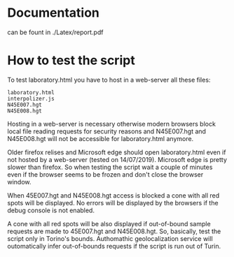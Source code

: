 # Documentation
can be fount in ./Latex/report.pdf
# How to test the script
To test laboratory.html you have to host in a web-server all these files:

	laboratory.html
	interpolizer.js
	N45E007.hgt
	N45E008.hgt

Hosting in a web-server is necessary otherwise modern browsers block
local file reading requests for security reasons and N45E007.hgt
and N45E008.hgt will not be accessible for laboratory.html anymore.

Older firefox relises and Microsoft edge should open laboratory.html
even if not hosted by a web-server (tested on 14/07/2019).
Microsoft edge is pretty slower than firefox. So when testing the script
wait a couple of minutes even if the browser seems to be frozen and
don't close the browser window.

When 45E007.hgt and N45E008.hgt access is blocked a cone with all red
spots will be displayed. No errors will be displayed by the browsers
if the debug console is not enabled.

A cone with all red spots will be also displayed if out-of-bound
sample requests are made to 45E007.hgt and N45E008.hgt. So, basically,
test the script only in Torino's bounds. Authomathic geolocalization
service will outomatically infer out-of-bounds requests if the script
is run out of Turin.
